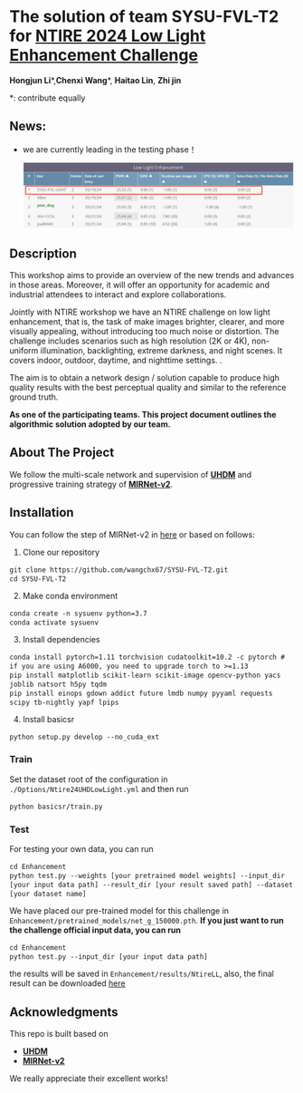 # The solution of team SYSU-FVL-T2 for [NTIRE 2024 Low Light Enhancement Challenge](https://codalab.lisn.upsaclay.fr/competitions/17640#learn_the_details)

**Hongjun Li***,**Chenxi Wang***, **Haitao Lin**, **Zhi jin**

*: contribute equally

## News:

- we are currently leading in the testing phase！

  ![rank](https://github.com/wangchx67/SYSU-FVL-T2/blob/main/figs/rank.png)

## Description

This workshop aims to provide an overview of the new trends and advances in those areas. Moreover, it will offer an opportunity for academic and industrial attendees to interact and explore collaborations.

Jointly with NTIRE workshop we have an NTIRE challenge on low light enhancement, that is, the task of make images brighter, clearer, and more visually appealing, without introducing too much noise or distortion. The challenge includes scenarios such as high resolution (2K or 4K), non-uniform illumination, backlighting, extreme darkness, and night scenes. It covers indoor, outdoor, daytime, and nighttime settings. .

The aim is to obtain a network design / solution capable to produce high quality results with the best perceptual quality and similar to the reference ground truth.

**As one of the participating teams. This project document outlines the algorithmic solution adopted by our team.**

## About The Project

We follow the multi-scale network and supervision of [**UHDM**](https://github.com/CVMI-Lab/UHDM) and progressive training strategy of **[MIRNet-v2](https://github.com/swz30/MIRNetv2/)**.

## Installation

You can follow the step of MIRNet-v2 in [here](https://github.com/swz30/MIRNetv2/blob/main/INSTALL.md#installation) or based on follows:

1. Clone our repository

```
git clone https://github.com/wangchx67/SYSU-FVL-T2.git
cd SYSU-FVL-T2
```

2. Make conda environment

```
conda create -n sysuenv python=3.7
conda activate sysuenv
```

3. Install dependencies

```
conda install pytorch=1.11 torchvision cudatoolkit=10.2 -c pytorch # if you are using A6000, you need to upgrade torch to >=1.13
pip install matplotlib scikit-learn scikit-image opencv-python yacs joblib natsort h5py tqdm
pip install einops gdown addict future lmdb numpy pyyaml requests scipy tb-nightly yapf lpips
```

4. Install basicsr

```
python setup.py develop --no_cuda_ext
```

### Train

Set the dataset root of the configuration in `./Options/Ntire24UHDLowLight.yml` and then run

```
python basicsr/train.py
```

### Test

For testing your own data, you can run

```
cd Enhancement
python test.py --weights [your pretrained model weights] --input_dir [your input data path] --result_dir [your result saved path] --dataset [your dataset name]
```

We have placed our pre-trained model for this challenge in `Enhancement/pretrained_models/net_g_150000.pth`. **If you just want to run the challenge official input data, you can run** 

```
cd Enhancement
python test.py --input_dir [your input data path]
```

the results will be saved in `Enhancement/results/NtireLL`, also, the final result can be downloaded [here](https://drive.google.com/file/d/1RE_DMzGqqX9bOusmIpKGEj7h_4UF3kWE/view?usp=sharing)

## Acknowledgments

This repo is built based on

- [**UHDM**](https://github.com/CVMI-Lab/UHDM) 
- **[MIRNet-v2](https://github.com/swz30/MIRNetv2/)**

We really appreciate their excellent works!
